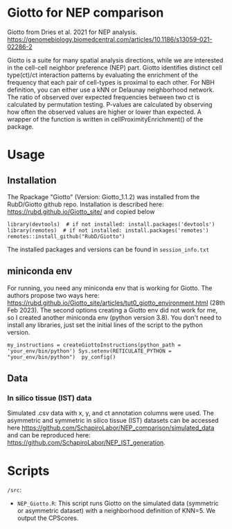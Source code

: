# Giotto for NEP comparison
Giotto from Dries et al. 2021 for NEP analysis. https://genomebiology.biomedcentral.com/articles/10.1186/s13059-021-02286-2

Giotto is a suite for many spatial analysis directions, while we are interested in the cell-cell neighbor preference (NEP) part. Giotto identifies distinct cell type(ct)/ct interaction patterns by evaluating the enrichment of the frequency that each pair of cell-types is proximal to each other. For NBH definition, you can either use a kNN or Delaunay neighborhood network. The ratio of observed over expected frequencies between two ct is calculated by permutation testing. P-values are calculated by observing how often the observed values are higher or lower than expected. A wrapper of the function is written in cellProximityEnrichment() of the package.

# Usage

## Installation

The Rpackage "Giotto" (Version: Giotto_1.1.2) was installed from the RubD/Giotto github repo.
Installation is described here: https://rubd.github.io/Giotto_site/ and copied below

`library(devtools)  # if not installed: install.packages('devtools')
library(remotes)  # if not installed: install.packages('remotes')
remotes::install_github("RubD/Giotto")`

The installed packages and versions can be found in `session_info.txt`

## miniconda env

For running, you need any miniconda env that is working for Giotto. The authors propose two ways here: https://rubd.github.io/Giotto_site/articles/tut0_giotto_environment.html (28th Feb 2023).
The second options creating a Giotto env did not work for me, so I created another miniconda env (python version 3.8). You don't need to install any libraries, just set the initial lines of the script to the python version. 

`my_instructions = createGiottoInstructions(python_path = 'your_env/bin/python')
Sys.setenv(RETICULATE_PYTHON = "your_env/bin/python") 
py_config()`

## Data

### In silico tissue (IST) data
Simulated .csv data with x, y, and ct annotation columns were used. The asymmetric and symmetric in silico tissue (IST) datasets can be accessed here https://github.com/SchapiroLabor/NEP_comparison/simulated_data and can be reproduced here: https://github.com/SchapiroLabor/NEP_IST_generation.

# Scripts

`/src`:
- `NEP_Giotto.R`: This script runs Giotto on the simulated data (symmetric or asymmetric dataset) with a neighborhood definition of KNN=5. We output the CPScores. 

